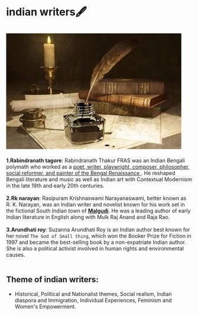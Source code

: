 # indian writers🖋️
![writer image](writer.jpg)
---
**1.Rabindranath tagore**:
Rabindranath Thakur FRAS was an Indian Bengali polymath who worked as a <u> poet, writer, playwright, composer, philosopher, social reformer, and painter of the Bengal Renaissance </u>. He reshaped Bengali literature and music as well as Indian art with Contextual Modernism in the late 19th and early 20th centuries.<br><br>
**2.Rk narayan**:
Rasipuram Krishnaswami Narayanaswami, better known as R. K. Narayan, was an Indian writer and novelist known for his work set in the fictional South Indian town of <u>**Malgudi**</u>. He was a leading author of early Indian literature in English along with Mulk Raj Anand and Raja Rao.<br><br>
**3.Arundhati roy**:
Suzanna Arundhati Roy is an Indian author best known for her novel `The God of Small thing`, which won the Booker Prize for Fiction in 1997 and became the best-selling book by a non-expatriate Indian author. She is also a political activist involved in human rights and environmental causes.<br><br>

## Theme of indian writers:
- Historical, Political and Nationalist themes, Social realism, Indian diaspora and Immigration, Individual Experiences, Feminism and Women's Empowerment.